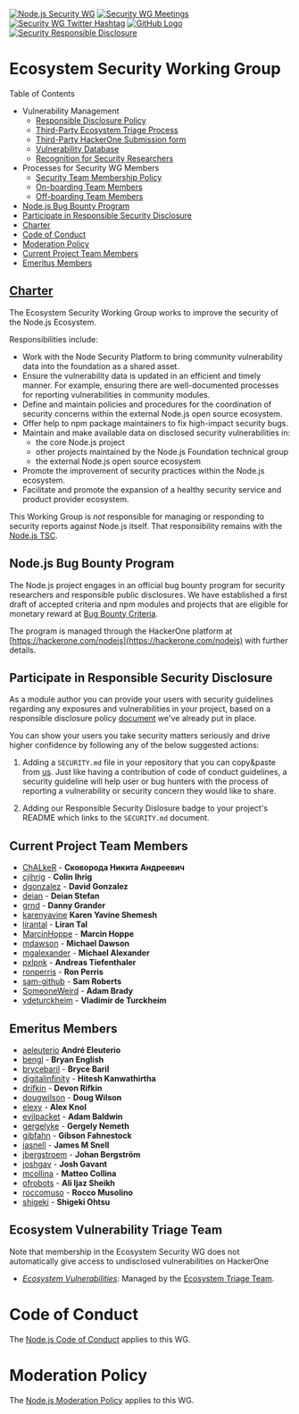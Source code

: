 [![Node.js Security WG](https://img.shields.io/badge/Node.js-Security%20WG-green.svg)]()
[![Security WG Meetings](https://img.shields.io/badge/YouTube-Security%20WG%20Meetings-red.svg)](  https://www.youtube.com/channel/UCQPYJluYC_sn_Qz_XE-YbTQ/search?query=Security+WG+meeting)
[![Security WG Twitter Hashtag](https://img.shields.io/badge/Twitter-%23SecurityWG-blue.svg)](https://twitter.com/search?q=SecurityWG)
[![GitHub Logo](https://img.shields.io/badge/Join%20us%20on-Slack-e01563.svg)](https://nodejs-security-wg.herokuapp.com/)
[![Security Responsible Disclosure](https://img.shields.io/badge/Security-Responsible%20Disclosure-yellow.svg)](https://github.com/nodejs/security-wg/blob/master/processes/responsible_disclosure_template.md
)

# Ecosystem Security Working Group

Table of Contents

- Vulnerability Management
  * [Responsible Disclosure Policy](./processes/responsible_disclosure_template.md)
  * [Third-Party Ecosystem Triage Process](./processes/third_party_vuln_process.md)
  * [Third-Party HackerOne Submission form](./processes/third_party_vuln_submit_form_hacker1.md)
  * [Vulnerability Database](./processes/vuln_db.md)
  * [Recognition for Security Researchers](./processes/recognition.md)
- Processes for Security WG Members
  * [Security Team Membership Policy](./processes/security_team_membership_policy.md)
  * [On-boarding Team Members](./processes/security_team_onboarding.md)
  * [Off-boarding Team Members](./processes/security_team_offboarding.md)
- [Node.js Bug Bounty Program](#nodejs-bug-bounty-program)
- [Participate in Responsible Security Disclosure](#participate-in-responsible-security-disclosure)
- [Charter](#charter)
- [Code of Conduct](#code-of-conduct)
- [Moderation Policy](#moderation-policy)
- [Current Project Team Members](#current-project-team-members)
- [Emeritus Members](#emeritus-members)


## [Charter](https://github.com/nodejs/TSC/blob/master/WORKING_GROUPS.md#security)

The Ecosystem Security Working Group works to improve the security of the Node.js Ecosystem.

Responsibilities include:
* Work with the Node Security Platform to bring community vulnerability data into
  the foundation as a shared asset.
* Ensure the vulnerability data is updated in an efficient and timely manner. For example, ensuring there
  are well-documented processes for reporting vulnerabilities in community
  modules.
* Define and maintain policies and procedures for the coordination of security
  concerns within the external Node.js open source ecosystem.
* Offer help to npm package maintainers to fix high-impact security bugs.
* Maintain and make available data on disclosed security vulnerabilities in:
  * the core Node.js project
  * other projects maintained by the Node.js Foundation technical group
  * the external Node.js open source ecosystem
* Promote the improvement of security practices within the Node.js ecosystem.
* Facilitate and promote the expansion of a healthy security service and product
  provider ecosystem.

This Working Group is _not_ responsible for managing or responding to
security reports against Node.js itself. That responsibility remains with
the [Node.js TSC][].

## Node.js Bug Bounty Program

The Node.js project engages in an official bug bounty program for security researchers and responsible public disclosures. We have established a first draft of accepted criteria and npm modules and projects that are eligible for monetary reward at [Bug Bounty Criteria](./processes/bug_bounty_criteria.md).

The program is managed through the HackerOne platform at [https://hackerone.com/nodejs](https://hackerone.com/nodejs) with further details.

## Participate in Responsible Security Disclosure

As a module author you can provide your users with security guidelines regarding any exposures and vulnerabilities in your project, based on a responsible disclosure policy [document](https://github.com/nodejs/security-wg/blob/e2c03e62d73635a766156c6ea4f9aefb35c04603/processes/responsible_disclosure_template.md) we've already put in place.

You can show your users you take security matters seriously and drive higher confidence by following any of the below suggested actions:

1. Adding a `SECURITY.md` file in your repository that you can copy&paste from [us](https://github.com/nodejs/security-wg/blob/e2c03e62d73635a766156c6ea4f9aefb35c04603/processes/responsible_disclosure_template.md). Just like having a contribution of code of conduct guidelines, a security guideline will help user or bug hunters with the process of reporting a vulnerability or security concern they would like to share.

2. Adding our Responsible Security Dislosure badge to your project's README which links to the `SECURITY.md` document.

## Current Project Team Members

* [ChALkeR](https://github.com/ChALkeR) - **Сковорода Никита Андреевич**
* [cjihrig](https://github.com/cjihrig) - **Colin Ihrig**
* [dgonzalez](https://github.com/dgonzalez) - **David Gonzalez**
* [deian](https://github.com/deian) - **Deian Stefan**
* [grnd](https://github.com/grnd) - **Danny Grander**
* [karenyavine](https://github.com/karenyavine) **Karen Yavine Shemesh**
* [lirantal](https://github.com/lirantal) - **Liran Tal**
* [MarcinHoppe](https://github.com/MarcinHoppe) - **Marcin Hoppe**
* [mdawson](https://github.com/mdawson) - **Michael Dawson**
* [mgalexander](https://github.com/mgalexander) - **Michael Alexander**
* [pxlpnk](https://github.com/pxlpnk) - **Andreas Tiefenthaler**
* [ronperris](https://github.com/ronperris) - **Ron Perris**
* [sam-github](https://github.com/sam-github) - **Sam Roberts**
* [SomeoneWeird](https://github.com/SomeoneWeird) - **Adam Brady**
* [vdeturckheim](https://github.com/vdeturckheim) - **Vladimir de Turckheim**

## Emeritus Members

* [aeleuterio](https://github.com/aeleuterio) **André Eleuterio**
* [bengl](https://github.com/bengl) - **Bryan English**
* [brycebaril](https://github.com/brycebaril) - **Bryce Baril**
* [digitalinfinity](https://github.com/digitalinfinity) - **Hitesh Kanwathirtha**
* [drifkin](https://github.com/drifkin) - **Devon Rifkin**
* [dougwilson](https://github.com/dougwilson) - **Doug Wilson**
* [elexy](https://github.com/Elexy) - **Alex Knol**
* [evilpacket](https://github.com/evilpacket) - **Adam Baldwin**
* [gergelyke](https://github.com/gergelyke) - **Gergely Nemeth**
* [gibfahn](https://github.com/gibfahn) - **Gibson Fahnestock**
* [jasnell](https://github.com/jasnell) - **James M Snell**
* [jbergstroem](https://github.com/jbergstroem) - **Johan Bergström**
* [joshgav](https://github.com/joshgav) - **Josh Gavant**
* [mcollina](https://github.com/mcollina) - **Matteo Collina**
* [ofrobots](https://github.com/ofrobots) - **Ali Ijaz Sheikh**
* [roccomuso](https://github.com/roccomuso) - **Rocco Musolino**
* [shigeki](https://github.com/shigeki) - **Shigeki Ohtsu**

## Ecosystem Vulnerability Triage Team

Note that membership in the Ecosystem Security WG does not automatically give access to
undisclosed vulnerabilities on HackerOne

* [*Ecosystem Vulnerabilities*](https://hackerone.com/nodejs-ecosystem):
  Managed by the [Ecosystem Triage Team][].

# Code of Conduct

The [Node.js Code of Conduct](https://github.com/nodejs/admin/blob/master/CODE_OF_CONDUCT.md) applies to this WG.

# Moderation Policy

The [Node.js Moderation Policy](https://github.com/nodejs/admin/blob/master/Moderation-Policy.md) applies to this WG.

[Node.js TSC]: https://github.com/nodejs/TSC
[Ecosystem Triage Team]: processes/third_party_vuln_process.md#members
